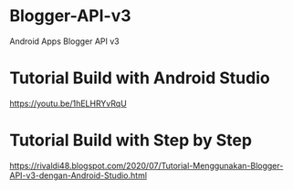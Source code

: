 # Blogger-API-v3
Android Apps Blogger API v3

# Tutorial Build with Android Studio
https://youtu.be/1hELHRYvRqU

# Tutorial Build with Step by Step
https://rivaldi48.blogspot.com/2020/07/Tutorial-Menggunakan-Blogger-API-v3-dengan-Android-Studio.html
